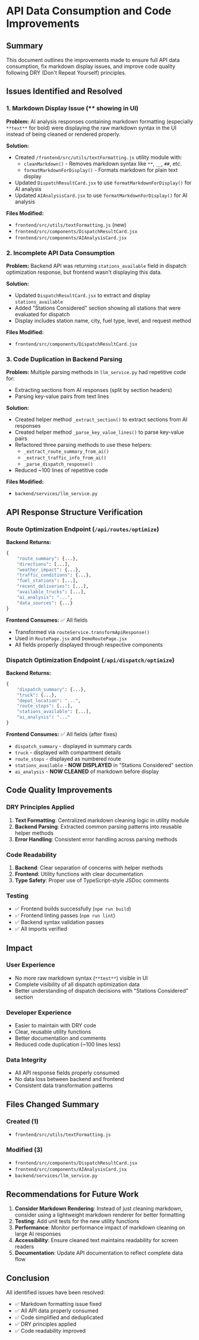 # API Data Consumption and Code Improvements

## Summary
This document outlines the improvements made to ensure full API data consumption, fix markdown display issues, and improve code quality following DRY (Don't Repeat Yourself) principles.

## Issues Identified and Resolved

### 1. Markdown Display Issue (** showing in UI)
**Problem:** AI analysis responses containing markdown formatting (especially `**text**` for bold) were displaying the raw markdown syntax in the UI instead of being cleaned or rendered properly.

**Solution:**
- Created `/frontend/src/utils/textFormatting.js` utility module with:
  - `cleanMarkdown()` - Removes markdown syntax like `**`, `__`, `##`, etc.
  - `formatMarkdownForDisplay()` - Formats markdown for plain text display
- Updated `DispatchResultCard.jsx` to use `formatMarkdownForDisplay()` for AI analysis
- Updated `AIAnalysisCard.jsx` to use `formatMarkdownForDisplay()` for AI analysis

**Files Modified:**
- `frontend/src/utils/textFormatting.js` (new)
- `frontend/src/components/DispatchResultCard.jsx`
- `frontend/src/components/AIAnalysisCard.jsx`

### 2. Incomplete API Data Consumption
**Problem:** Backend API was returning `stations_available` field in dispatch optimization response, but frontend wasn't displaying this data.

**Solution:**
- Updated `DispatchResultCard.jsx` to extract and display `stations_available`
- Added "Stations Considered" section showing all stations that were evaluated for dispatch
- Display includes station name, city, fuel type, level, and request method

**Files Modified:**
- `frontend/src/components/DispatchResultCard.jsx`

### 3. Code Duplication in Backend Parsing
**Problem:** Multiple parsing methods in `llm_service.py` had repetitive code for:
- Extracting sections from AI responses (split by section headers)
- Parsing key-value pairs from text lines

**Solution:**
- Created helper method `_extract_section()` to extract sections from AI responses
- Created helper method `_parse_key_value_lines()` to parse key-value pairs
- Refactored three parsing methods to use these helpers:
  - `_extract_route_summary_from_ai()`
  - `_extract_traffic_info_from_ai()`
  - `_parse_dispatch_response()`
- Reduced ~100 lines of repetitive code

**Files Modified:**
- `backend/services/llm_service.py`

## API Response Structure Verification

### Route Optimization Endpoint (`/api/routes/optimize`)
**Backend Returns:**
```python
{
    "route_summary": {...},
    "directions": [...],
    "weather_impact": {...},
    "traffic_conditions": {...},
    "fuel_stations": [...],
    "recent_deliveries": [...],
    "available_trucks": [...],
    "ai_analysis": "...",
    "data_sources": {...}
}
```

**Frontend Consumes:** ✅ All fields
- Transformed via `routeService.transformApiResponse()`
- Used in `RoutePage.jsx` and `DemoRoutePage.jsx`
- All fields properly displayed through respective components

### Dispatch Optimization Endpoint (`/api/dispatch/optimize`)
**Backend Returns:**
```python
{
    "dispatch_summary": {...},
    "truck": {...},
    "depot_location": "...",
    "route_stops": [...],
    "stations_available": [...],
    "ai_analysis": "..."
}
```

**Frontend Consumes:** ✅ All fields (after fixes)
- `dispatch_summary` - displayed in summary cards
- `truck` - displayed with compartment details
- `route_stops` - displayed as numbered route
- `stations_available` - **NOW DISPLAYED** in "Stations Considered" section
- `ai_analysis` - **NOW CLEANED** of markdown before display

## Code Quality Improvements

### DRY Principles Applied
1. **Text Formatting**: Centralized markdown cleaning logic in utility module
2. **Backend Parsing**: Extracted common parsing patterns into reusable helper methods
3. **Error Handling**: Consistent error handling across parsing methods

### Code Readability
1. **Backend**: Clear separation of concerns with helper methods
2. **Frontend**: Utility functions with clear documentation
3. **Type Safety**: Proper use of TypeScript-style JSDoc comments

### Testing
- ✅ Frontend builds successfully (`npm run build`)
- ✅ Frontend linting passes (`npm run lint`)
- ✅ Backend syntax validation passes
- ✅ All imports verified

## Impact

### User Experience
- No more raw markdown syntax (`**text**`) visible in UI
- Complete visibility of all dispatch optimization data
- Better understanding of dispatch decisions with "Stations Considered" section

### Developer Experience
- Easier to maintain with DRY code
- Clear, reusable utility functions
- Better documentation and comments
- Reduced code duplication (~100 lines less)

### Data Integrity
- All API response fields properly consumed
- No data loss between backend and frontend
- Consistent data transformation patterns

## Files Changed Summary

### Created (1)
- `frontend/src/utils/textFormatting.js`

### Modified (3)
- `frontend/src/components/DispatchResultCard.jsx`
- `frontend/src/components/AIAnalysisCard.jsx`
- `backend/services/llm_service.py`

## Recommendations for Future Work

1. **Consider Markdown Rendering**: Instead of just cleaning markdown, consider using a lightweight markdown renderer for better formatting
2. **Testing**: Add unit tests for the new utility functions
3. **Performance**: Monitor performance impact of markdown cleaning on large AI responses
4. **Accessibility**: Ensure cleaned text maintains readability for screen readers
5. **Documentation**: Update API documentation to reflect complete data flow

## Conclusion

All identified issues have been resolved:
- ✅ Markdown formatting issue fixed
- ✅ All API data properly consumed
- ✅ Code simplified and deduplicated
- ✅ DRY principles applied
- ✅ Code readability improved
